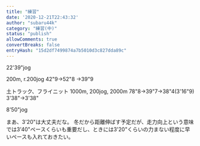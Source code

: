 ```yaml
---
title: "練習"
date: '2020-12-21T22:43:32'
author: "subaru44k"
category: "練習(中)"
status: "publish"
allowComments: true
convertBreaks: false
entryHash: "15d2df7499874a7b5010d3c827dda89c"
---
```

22'39"jog

200m, r.200jog
42"9→52"8
→39"9

土トラック、フライニット
1000m, 200jog, 2000m
78"8→39"7→38"4(3'16"9)
3'38"→3'38"

8'50"jog

まあ、3'20"は大丈夫だな。
冬だから距離伸ばす予定だが、走力向上という意味では3'40"ペースくらいも重要だし、ときには3'20"くらいの力まない程度に早いペースも入れておきたい。
